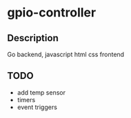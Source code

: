 # gpio-controller

## Description
Go backend, javascript html css frontend 

## TODO
* add temp sensor
* timers
* event triggers